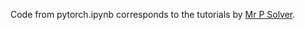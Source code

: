 Code from pytorch.ipynb corresponds to the tutorials by <a href="https://www.youtube.com/watch?v=v43SlgBcZ5Y&ab_channel=Mr.PSolver" target="__blank">Mr P Solver</a>.

